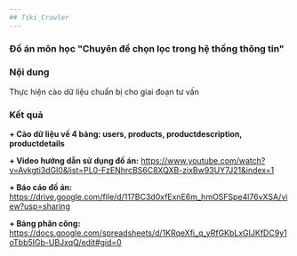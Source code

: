 ```yaml
---
## Tiki_Crawler
---
```


### Đồ án môn học "Chuyên đề chọn lọc trong hệ thống thông tin"

### Nội dung

Thực hiện cào dữ liệu chuẩn bị cho giai đoạn tư vấn

### Kết quả

**+ Cào dữ liệu về 4 bảng: users, products, productdescription, productdetails**

**+ Video hướng dẫn sử dụng đồ án:**
https://www.youtube.com/watch?v=Avkgti3dGI0&list=PL0-FzENhrcBS6C8XQXB-zixBw93UY7J21&index=1

**+ Báo cáo đồ án:**
https://drive.google.com/file/d/117BC3d0xfExnE6m_hmOSFSpe4l76vXSA/view?usp=sharing

**+ Bảng phân công:**
https://docs.google.com/spreadsheets/d/1KRqeXfi_q_yRfGKbLxGIJKfDC9y1oTbb5IGb-UBJxqQ/edit#gid=0
